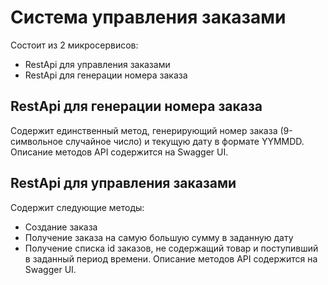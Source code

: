 # Система управления заказами

Состоит из 2 микросервисов:
- RestApi для управления заказами
- RestApi для генерации номера заказа

## RestApi для генерации номера заказа

Содержит единственный метод, генерирующий номер заказа (9-символьное случайное число) и текущую дату в формате YYMMDD.
Описание методов API содержится на Swagger UI.

## RestApi для управления заказами

Содержит следующие методы: 
- Создание заказа
- Получение заказа на самую большую сумму в заданную дату
- Получение списка id заказов, не содержащий товар и поступивший в заданный период времени.
Описание методов API содержится на Swagger UI.
